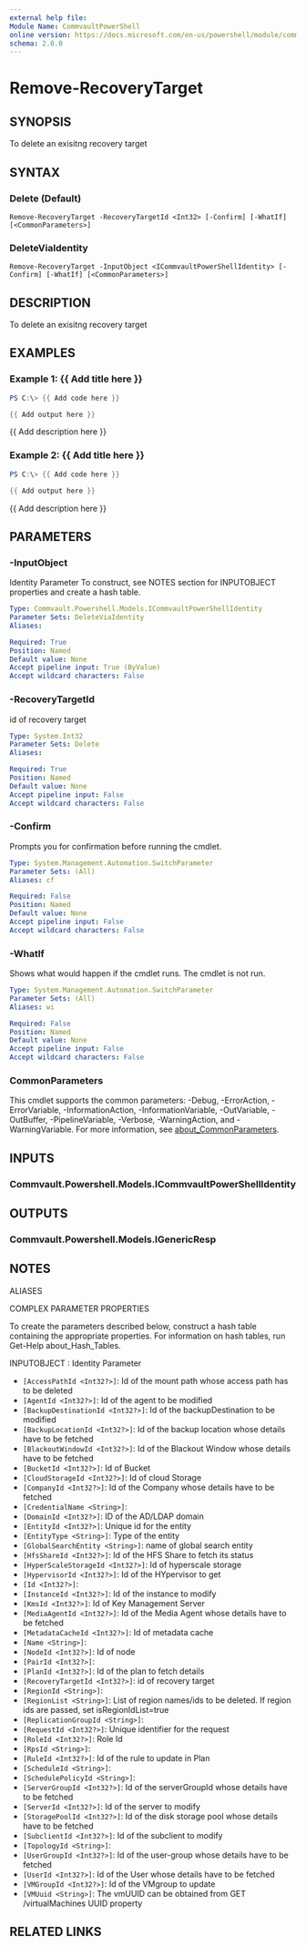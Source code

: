 ```yaml
---
external help file:
Module Name: CommvaultPowerShell
online version: https://docs.microsoft.com/en-us/powershell/module/commvaultpowershell/remove-recoverytarget
schema: 2.0.0
---
```


# Remove-RecoveryTarget

## SYNOPSIS
To delete an exisitng recovery target

## SYNTAX

### Delete (Default)
```
Remove-RecoveryTarget -RecoveryTargetId <Int32> [-Confirm] [-WhatIf] [<CommonParameters>]
```

### DeleteViaIdentity
```
Remove-RecoveryTarget -InputObject <ICommvaultPowerShellIdentity> [-Confirm] [-WhatIf] [<CommonParameters>]
```

## DESCRIPTION
To delete an exisitng recovery target

## EXAMPLES

### Example 1: {{ Add title here }}
```powershell
PS C:\> {{ Add code here }}

{{ Add output here }}
```

{{ Add description here }}

### Example 2: {{ Add title here }}
```powershell
PS C:\> {{ Add code here }}

{{ Add output here }}
```

{{ Add description here }}

## PARAMETERS

### -InputObject
Identity Parameter
To construct, see NOTES section for INPUTOBJECT properties and create a hash table.

```yaml
Type: Commvault.Powershell.Models.ICommvaultPowerShellIdentity
Parameter Sets: DeleteViaIdentity
Aliases:

Required: True
Position: Named
Default value: None
Accept pipeline input: True (ByValue)
Accept wildcard characters: False
```

### -RecoveryTargetId
id of recovery target

```yaml
Type: System.Int32
Parameter Sets: Delete
Aliases:

Required: True
Position: Named
Default value: None
Accept pipeline input: False
Accept wildcard characters: False
```

### -Confirm
Prompts you for confirmation before running the cmdlet.

```yaml
Type: System.Management.Automation.SwitchParameter
Parameter Sets: (All)
Aliases: cf

Required: False
Position: Named
Default value: None
Accept pipeline input: False
Accept wildcard characters: False
```

### -WhatIf
Shows what would happen if the cmdlet runs.
The cmdlet is not run.

```yaml
Type: System.Management.Automation.SwitchParameter
Parameter Sets: (All)
Aliases: wi

Required: False
Position: Named
Default value: None
Accept pipeline input: False
Accept wildcard characters: False
```

### CommonParameters
This cmdlet supports the common parameters: -Debug, -ErrorAction, -ErrorVariable, -InformationAction, -InformationVariable, -OutVariable, -OutBuffer, -PipelineVariable, -Verbose, -WarningAction, and -WarningVariable. For more information, see [about_CommonParameters](http://go.microsoft.com/fwlink/?LinkID=113216).

## INPUTS

### Commvault.Powershell.Models.ICommvaultPowerShellIdentity

## OUTPUTS

### Commvault.Powershell.Models.IGenericResp

## NOTES

ALIASES

COMPLEX PARAMETER PROPERTIES

To create the parameters described below, construct a hash table containing the appropriate properties. For information on hash tables, run Get-Help about_Hash_Tables.


INPUTOBJECT <ICommvaultPowerShellIdentity>: Identity Parameter
  - `[AccessPathId <Int32?>]`: Id of the mount path whose access path has to be deleted
  - `[AgentId <Int32?>]`: Id of the agent to be modified
  - `[BackupDestinationId <Int32?>]`: Id of the backupDestination to be modified
  - `[BackupLocationId <Int32?>]`: Id of the backup location whose details have to be fetched
  - `[BlackoutWindowId <Int32?>]`: Id of the Blackout Window whose details have to be fetched
  - `[BucketId <Int32?>]`: Id of Bucket
  - `[CloudStorageId <Int32?>]`: Id of cloud Storage
  - `[CompanyId <Int32?>]`: Id of the Company whose details have to be fetched
  - `[CredentialName <String>]`: 
  - `[DomainId <Int32?>]`: ID of the AD/LDAP domain
  - `[EntityId <Int32?>]`: Unique id for the entity
  - `[EntityType <String>]`: Type of the entity
  - `[GlobalSearchEntity <String>]`: name of global search entity
  - `[HfsShareId <Int32?>]`: Id of the HFS Share to fetch its status
  - `[HyperScaleStorageId <Int32?>]`: Id of hyperscale storage
  - `[HypervisorId <Int32?>]`: Id of the HYpervisor to get
  - `[Id <Int32?>]`: 
  - `[InstanceId <Int32?>]`: Id of the instance to modify
  - `[KmsId <Int32?>]`: Id of Key Management Server
  - `[MediaAgentId <Int32?>]`: Id of the Media Agent whose details have to be fetched
  - `[MetadataCacheId <Int32?>]`: Id of metadata cache
  - `[Name <String>]`: 
  - `[NodeId <Int32?>]`: Id of node
  - `[PairId <Int32?>]`: 
  - `[PlanId <Int32?>]`: Id of the plan to fetch details
  - `[RecoveryTargetId <Int32?>]`: id of recovery target
  - `[RegionId <String>]`: 
  - `[RegionList <String>]`: List of region names/ids to be deleted. If region ids are passed, set isRegionIdList=true
  - `[ReplicationGroupId <String>]`: 
  - `[RequestId <Int32?>]`: Unique identifier for the request
  - `[RoleId <Int32?>]`: Role Id
  - `[RpsId <String>]`: 
  - `[RuleId <Int32?>]`: Id of the rule to update in Plan
  - `[ScheduleId <String>]`: 
  - `[SchedulePolicyId <String>]`: 
  - `[ServerGroupId <Int32?>]`: Id of the serverGroupId whose details have to be fetched
  - `[ServerId <Int32?>]`: Id of the server to modify
  - `[StoragePoolId <Int32?>]`: Id of the disk storage pool whose details have to be fetched
  - `[SubclientId <Int32?>]`: Id of the subclient to modify
  - `[TopologyId <String>]`: 
  - `[UserGroupId <Int32?>]`: Id of the user-group whose details have to be fetched
  - `[UserId <Int32?>]`: Id of the User whose details have to be fetched
  - `[VMGroupId <Int32?>]`: Id of the VMgroup to update
  - `[VMUuid <String>]`: The vmUUID can be obtained from GET /virtualMachines UUID property

## RELATED LINKS

